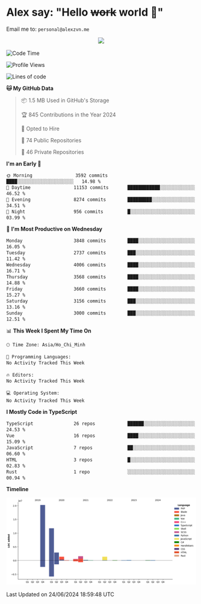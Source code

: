 # Alex say: "Hello ~~work~~ world 🐾"
Email me to: `personal@alexzvn.me`


<p align=center>
  <a href="https://skillicons.dev">
    <img src="https://skillicons.dev/icons?i=ts,js,php,nodejs,bun,vue,nuxt,react,svelte,tauri,laravel,rust,mongodb,docker,electron,redis,rabbitmq,tailwind,git,cloudflare,elysia,mysql,nginx,rollupjs,sentry,ubuntu,yarn,html,css,vite" />
  </a>
</p>

<!--START_SECTION:waka-->
![Code Time](http://img.shields.io/badge/Code%20Time-1%2C066%20hrs%2055%20mins-blue)

![Profile Views](http://img.shields.io/badge/Profile%20Views-10-blue)

![Lines of code](https://img.shields.io/badge/From%20Hello%20World%20I%27ve%20Written-40.5%20million%20lines%20of%20code-blue)

**🐱 My GitHub Data** 

> 📦 1.5 MB Used in GitHub's Storage 
 > 
> 🏆 845 Contributions in the Year 2024
 > 
> 💼 Opted to Hire
 > 
> 📜 74 Public Repositories 
 > 
> 🔑 46 Private Repositories 
 > 
**I'm an Early 🐤** 

```text
🌞 Morning                3592 commits        ████░░░░░░░░░░░░░░░░░░░░░   14.98 % 
🌆 Daytime                11153 commits       ████████████░░░░░░░░░░░░░   46.52 % 
🌃 Evening                8274 commits        █████████░░░░░░░░░░░░░░░░   34.51 % 
🌙 Night                  956 commits         █░░░░░░░░░░░░░░░░░░░░░░░░   03.99 % 
```
📅 **I'm Most Productive on Wednesday** 

```text
Monday                   3848 commits        ████░░░░░░░░░░░░░░░░░░░░░   16.05 % 
Tuesday                  2737 commits        ███░░░░░░░░░░░░░░░░░░░░░░   11.42 % 
Wednesday                4006 commits        ████░░░░░░░░░░░░░░░░░░░░░   16.71 % 
Thursday                 3568 commits        ████░░░░░░░░░░░░░░░░░░░░░   14.88 % 
Friday                   3660 commits        ████░░░░░░░░░░░░░░░░░░░░░   15.27 % 
Saturday                 3156 commits        ███░░░░░░░░░░░░░░░░░░░░░░   13.16 % 
Sunday                   3000 commits        ███░░░░░░░░░░░░░░░░░░░░░░   12.51 % 
```


📊 **This Week I Spent My Time On** 

```text
🕑︎ Time Zone: Asia/Ho_Chi_Minh

💬 Programming Languages: 
No Activity Tracked This Week

🔥 Editors: 
No Activity Tracked This Week

💻 Operating System: 
No Activity Tracked This Week
```

**I Mostly Code in TypeScript** 

```text
TypeScript               26 repos            ██████░░░░░░░░░░░░░░░░░░░   24.53 % 
Vue                      16 repos            ████░░░░░░░░░░░░░░░░░░░░░   15.09 % 
JavaScript               7 repos             ██░░░░░░░░░░░░░░░░░░░░░░░   06.60 % 
HTML                     3 repos             █░░░░░░░░░░░░░░░░░░░░░░░░   02.83 % 
Rust                     1 repo              ░░░░░░░░░░░░░░░░░░░░░░░░░   00.94 % 
```



**Timeline**

![Lines of Code chart](https://raw.githubusercontent.com/alexzvn/alexzvn/main/assets/bar_graph.png)


 Last Updated on 24/06/2024 18:59:48 UTC
<!--END_SECTION:waka-->
